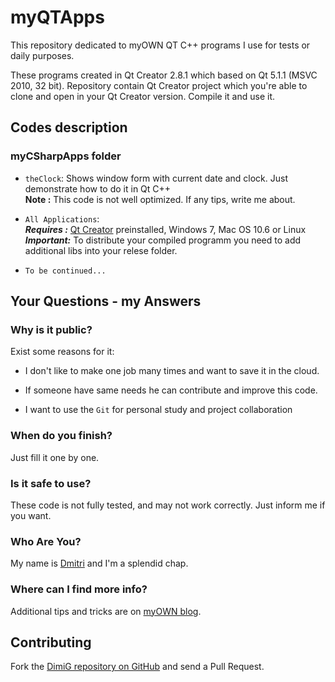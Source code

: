 myQTApps
========
This repository dedicated to myOWN QT C++ programs I use for tests or daily purposes.

These programs created in Qt Creator 2.8.1 which based on Qt 5.1.1 (MSVC 2010, 32 bit).
Repository contain Qt Creator project which you're able to clone and open in your Qt Creator version.
Compile it and use it.

Codes description
-------------------

### myCSharpApps folder
   
* `theClock`: Shows window form with current date and clock. Just demonstrate how to do it in Qt C++<br>
   **Note :** This code is not well optimized. If any tips, write me about.<br>

* `All Applications`:<br>
   ***Requires :*** [Qt Creator][qt-project] preinstalled, Windows 7, Mac OS 10.6 or Linux<br>
   ***Important:*** To distribute your compiled programm you need to add additional libs into your relese folder.
   
* `To be continued...`

Your Questions - my Answers
---------------------------

### Why is it public?

Exist some reasons for it:

* I don't like to make one job many times and want to save it in the cloud.

* If someone have same needs he can contribute and improve this code.
  
* I want to use the `Git` for personal study and project collaboration

### When do you finish?

Just fill it one by one.

### Is it safe to use?

These code is not fully tested, and may not work correctly. Just inform me if you want.

### Who Are You?

My name is [Dmitri][dimig] and I'm a splendid chap.

### Where can I find more info?

Additional tips and tricks are on [myOWN blog][homepage].

Contributing
------------

Fork the [DimiG repository on GitHub](https://github.com/dimig) and
send a Pull Request.

[homepage]:http://dimig.blogspot.com
[dimig]:http://dimig.blogspot.com
[qt-project]:http://qt-project.org/downloads
